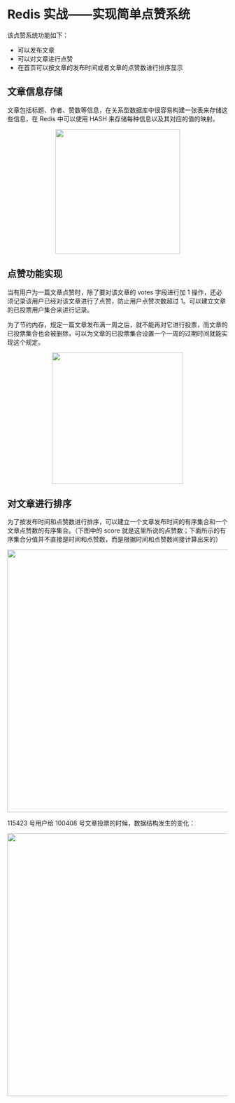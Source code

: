 # Redis 实战——实现简单点赞系统

该点赞系统功能如下：

- 可以发布文章
- 可以对文章进行点赞
- 在首页可以按文章的发布时间或者文章的点赞数进行排序显示

## 文章信息存储

文章包括标题、作者、赞数等信息，在关系型数据库中很容易构建一张表来存储这些信息，在 Redis 中可以使用 HASH 来存储每种信息以及其对应的值的映射。

<div align="center"><img src="https://gitee.com/duhouan/ImagePro/raw/master/redis/redis_9.png" width="285px"/></div>

## 点赞功能实现

当有用户为一篇文章点赞时，除了要对该文章的 votes 字段进行加 1 操作，还必须记录该用户已经对该文章进行了点赞，防止用户点赞次数超过 1。可以建立文章的已投票用户集合来进行记录。

为了节约内存，规定一篇文章发布满一周之后，就不能再对它进行投票，而文章的已投票集合也会被删除，可以为文章的已投票集合设置一个一周的过期时间就能实现这个规定。

<div align="center"><img src="https://gitee.com/duhouan/ImagePro/raw/master/redis/redis_8.png" width="300px"/></div>

## 对文章进行排序

为了按发布时间和点赞数进行排序，可以建立一个文章发布时间的有序集合和一个文章点赞数的有序集合。（下图中的 score 就是这里所说的点赞数；下面所示的有序集合分值并不直接是时间和点赞数，而是根据时间和点赞数间接计算出来的）

<div align="center"><img src="https://gitee.com/duhouan/ImagePro/raw/master/redis/redis_6.png" width="600px"/></div>

115423 号用户给 100408 号文章投票的时候，数据结构发生的变化：

<div align="center"><img src="https://gitee.com/duhouan/ImagePro/raw/master/redis/redis_7.png" width="600px"/></div>

